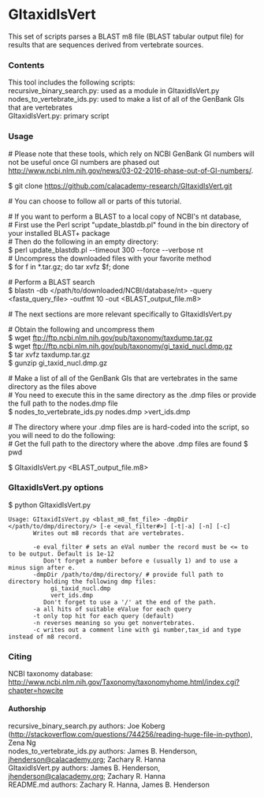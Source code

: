 # GItaxidIsVert

This set of scripts parses a BLAST m8 file (BLAST tabular output file) for results that are sequences derived from vertebrate sources.  
  
### Contents
This tool includes the following scripts:  
recursive\_binary\_search.py: used as a module in GItaxidIsVert.py  
nodes\_to\_vertebrate\_ids.py: used to make a list of all of the GenBank GIs that are vertebrates  
GItaxidIsVert.py: primary script  
  
### Usage
\# Please note that these tools, which rely on NCBI GenBank GI numbers will not be useful once GI numbers are phased out <http://www.ncbi.nlm.nih.gov/news/03-02-2016-phase-out-of-GI-numbers/>.

$ git clone https://github.com/calacademy-research/GItaxidIsVert.git  
  
\# You can choose to follow all or parts of this tutorial.  
  
\# If you want to perform a BLAST to a local copy of NCBI's nt database,  
\# First use the Perl script "update\_blastdb.pl" found in the bin directory of your installed BLAST+ package  
\# Then do the following in an empty directory:  
$ perl update_blastdb.pl --timeout 300 --force --verbose nt  
\# Uncompress the downloaded files with your favorite method  
$ for f in *.tar.gz; do tar xvfz $f; done  
  
\# Perform a BLAST search  
$ blastn -db \</path/to/downloaded/NCBI/database/nt\> -query \<fasta\_query\_file\> -outfmt 10 -out \<BLAST\_output\_file.m8\>  
  
\# The next sections are more relevant specifically to GItaxidIsVert.py  
  
\# Obtain the following and uncompress them  
$ wget <ftp://ftp.ncbi.nlm.nih.gov/pub/taxonomy/taxdump.tar.gz>  
$ wget <ftp://ftp.ncbi.nlm.nih.gov/pub/taxonomy/gi_taxid_nucl.dmp.gz>    
$ tar xvfz taxdump.tar.gz  
$ gunzip gi\_taxid\_nucl.dmp.gz  

\# Make a list of all of the GenBank GIs that are vertebrates in the same directory as the files above  
\# You need to execute this in the same directory as the .dmp files or provide the full path to the nodes.dmp file  
$ nodes\_to\_vertebrate\_ids.py nodes.dmp >vert\_ids.dmp  

\# The directory where your .dmp files are is hard-coded into the script, so you will need to do the following:  
\# Get the full path to the directory where the above .dmp files are found
$ pwd  

$ GItaxidIsVert.py \<BLAST\_output\_file.m8\>  
  
### GItaxidIsVert.py options
  
$ python GItaxidIsVert.py  
```
Usage: GItaxidIsVert.py <blast_m8_fmt_file> -dmpDir </path/to/dmp/directory/> [-e <eval_filter#>] [-t|-a] [-n] [-c]
       Writes out m8 records that are vertebrates.

       -e eval_filter # sets an eVal number the record must be <= to to be output. Default is 1e-12
          Don't forget a number before e (usually 1) and to use a minus sign after e.
       -dmpDir /path/to/dmp/directory/ # provide full path to directory holding the following dmp files:
            gi_taxid_nucl.dmp
            vert_ids.dmp
          Don't forget to use a '/' at the end of the path.
       -a all hits of suitable eValue for each query
       -t only top hit for each query (default)
       -n reverses meaning so you get nonvertebrates.
       -c writes out a comment line with gi number,tax_id and type instead of m8 record.
```
  
### Citing

NCBI taxonomy database: http://www.ncbi.nlm.nih.gov/Taxonomy/taxonomyhome.html/index.cgi?chapter=howcite

#### Authorship
  
recursive\_binary\_search.py authors: Joe Koberg (http://stackoverflow.com/questions/744256/reading-huge-file-in-python), Zena Ng  
nodes_to_vertebrate_ids.py authors: James B. Henderson, jhenderson@calacademy.org; Zachary R. Hanna  
GItaxidIsVert.py authors: James B. Henderson, jhenderson@calacademy.org; Zachary R. Hanna  
README.md authors: Zachary R. Hanna, James B. Henderson  
